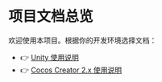 # 项目文档总览

欢迎使用本项目。根据你的开发环境选择文档：

- 👉 [Unity 使用说明](README_UNITY.md)
- 👉 [Cocos Creator 2.x 使用说明](README_CREATOR.md)
